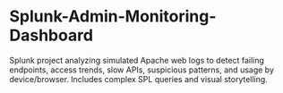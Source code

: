 # Splunk-Admin-Monitoring-Dashboard
Splunk project analyzing simulated Apache web logs to detect failing endpoints, access trends, slow APIs, suspicious patterns, and usage by device/browser. Includes complex SPL queries and visual storytelling.
